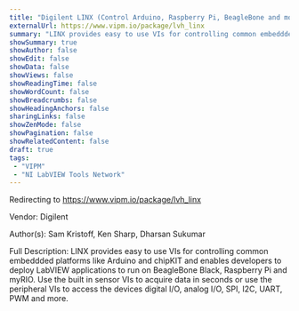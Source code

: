 ```yaml
---
title: "Digilent LINX (Control Arduino, Raspberry Pi, BeagleBone and more)"
externalUrl: https://www.vipm.io/package/lvh_linx
summary: "LINX provides easy to use VIs for controlling common embeddded platforms like Arduino and chipKIT and enables developers to deploy LabVIEW applications to run on BeagleBone Black, Raspberry Pi and myRIO."
showSummary: true
showAuthor: false
showEdit: false
showData: false
showViews: false
showReadingTime: false
showWordCount: false
showBreadcrumbs: false
showHeadingAnchors: false
sharingLinks: false
showZenMode: false
showPagination: false
showRelatedContent: false
draft: true
tags:
 - "VIPM"
 - "NI LabVIEW Tools Network"
---
```


Redirecting to https://www.vipm.io/package/lvh_linx

Vendor: Digilent

Author(s): Sam Kristoff, Ken Sharp, Dharsan Sukumar
 
Full Description:
LINX provides easy to use VIs for controlling common embeddded platforms like Arduino and chipKIT and enables developers to deploy LabVIEW applications to run on BeagleBone Black, Raspberry Pi and myRIO. Use the built in sensor VIs to acquire data in seconds or use the peripheral VIs to access the devices digital I/O, analog I/O, SPI, I2C, UART, PWM and more.